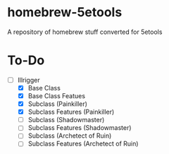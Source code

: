 # homebrew-5etools
A repository of homebrew stuff converted for 5etools

# To-Do
- [ ] Illrigger
  - [x] Base Class
  - [x] Base Class Featues
  - [x] Subclass (Painkiller)
  - [x] Subclass Features (Painkiller)
  - [ ] Subclass (Shadowmaster)
  - [ ] Subclass Features (Shadowmaster)
  - [ ] Subclass (Archetect of Ruin)
  - [ ] Subclass Features (Archetect of Ruin)
